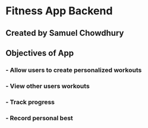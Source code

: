 # Fitness App Backend

## Created by Samuel Chowdhury

## Objectives of App

### - Allow users to create personalized workouts
### - View other users workouts
### - Track progress
### - Record personal best
